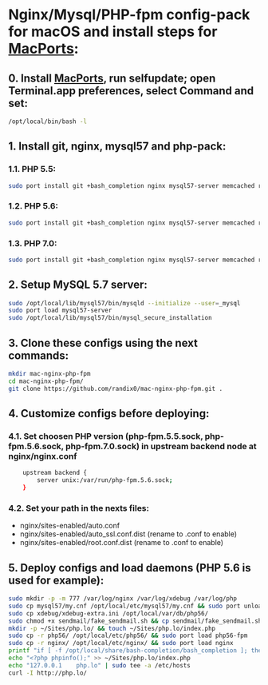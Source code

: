 # Nginx/Mysql/PHP-fpm config-pack for macOS and install steps for [MacPorts](https://www.macports.org/):

## 0. Install [MacPorts](https://www.macports.org/), run selfupdate; open Terminal.app preferences, select Command and set:
```sh
/opt/local/bin/bash -l
```

## 1. Install git, nginx, mysql57 and php-pack:
### 1.1. PHP 5.5:
```sh
sudo port install git +bash_completion nginx mysql57-server memcached redis php55 php55-curl php55-fpm php55-xsl php55-zip php55-openssl php55-mysql php55-mbstring php55-iconv php55-intl php55-mcrypt php55-gd php55-APCu php55-memcache php55-memcached php55-oauth php55-soap php55-xdebug php55-zip
```
### 1.2. PHP 5.6:
```sh
sudo port install git +bash_completion nginx mysql57-server memcached redis php56 php56-curl php56-fpm php56-xsl php56-zip php56-openssl php56-mysql php56-mbstring php56-iconv php56-intl php56-mcrypt php56-gd php56-APCu php56-memcache php56-memcached php56-oauth php56-soap php56-xdebug php56-zip
```
### 1.3. PHP 7.0:
```sh
sudo port install git +bash_completion nginx mysql57-server memcached redis php70 php70-curl php70-fpm php70-xsl php70-zip php70-openssl php70-mysql php70-mbstring php70-iconv php70-intl php70-mcrypt php70-gd php70-APCu php70-memcache php70-memcached php70-oauth php70-soap php70-xdebug php70-zip
```
## 2. Setup MySQL 5.7 server:
```sh
sudo /opt/local/lib/mysql57/bin/mysqld --initialize --user=_mysql
sudo port load mysql57-server
sudo /opt/local/lib/mysql57/bin/mysql_secure_installation
```

## 3. Clone these configs using the next commands:
```sh
mkdir mac-nginx-php-fpm
cd mac-nginx-php-fpm/
git clone https://github.com/randix0/mac-nginx-php-fpm.git .
```

## 4. Customize configs before deploying:
### 4.1. Set choosen PHP version (php-fpm.5.5.sock, php-fpm.5.6.sock, php-fpm.7.0.sock) in upstream backend node at nginx/nginx.conf
```sh
	upstream backend {
		server unix:/var/run/php-fpm.5.6.sock;
	}
```
### 4.2. Set your path in the nexts files:
- nginx/sites-enabled/auto.conf
- nginx/sites-enabled/auto_ssl.conf.dist (rename to .conf to enable)
- nginx/sites-enabled/root.conf.dist (rename to .conf to enable)

## 5. Deploy configs and load daemons (PHP 5.6 is used for example):
```sh
sudo mkdir -p -m 777 /var/log/nginx /var/log/xdebug /var/log/php
sudo cp mysql57/my.cnf /opt/local/etc/mysql57/my.cnf && sudo port unload mysql57-server && sudo port load mysql57-server
sudo cp xdebug/xdebug-extra.ini /opt/local/var/db/php56/
sudo chmod +x sendmail/fake_sendmail.sh && cp sendmail/fake_sendmail.sh /opt/local/bin/
mkdir -p ~/Sites/php.lo/ && touch ~/Sites/php.lo/index.php
sudo cp -r php56/ /opt/local/etc/php56/ && sudo port load php56-fpm
sudo cp -r nginx/ /opt/local/etc/nginx/ && sudo port load nginx
printf "if [ -f /opt/local/share/bash-completion/bash_completion ]; then \n . /opt/local/share/bash-completion/bash_completion \n fi" >> ~/.profile
echo "<?php phpinfo();" >> ~/Sites/php.lo/index.php
echo "127.0.0.1    php.lo" | sudo tee -a /etc/hosts
curl -I http://php.lo/
```
